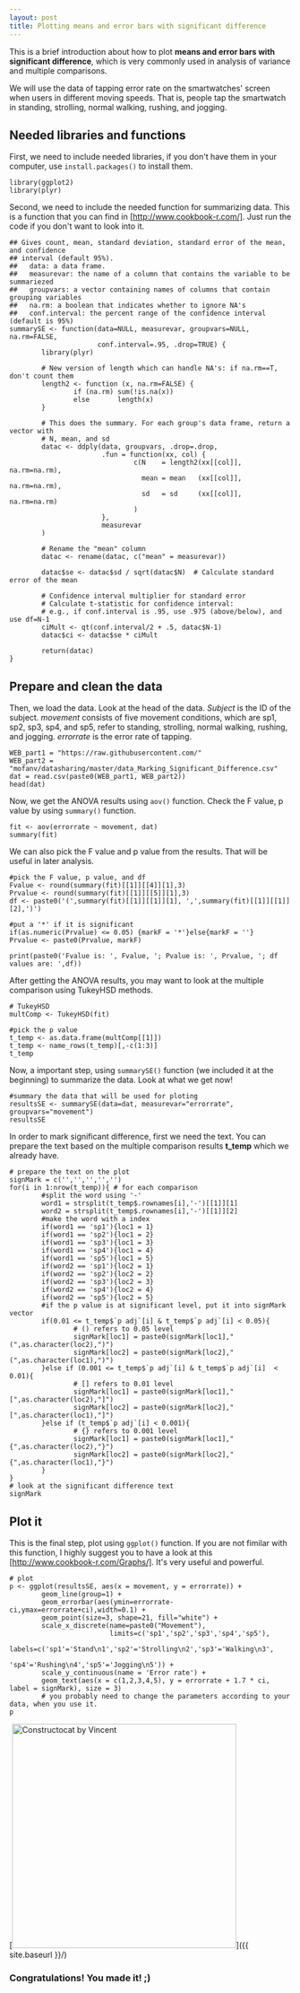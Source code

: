 ```yaml
---
layout: post
title: Plotting means and error bars with significant difference
---
```


This is a brief introduction about how to plot **means and error bars with significant difference**, which is very commonly used in analysis of variance and multiple comparisons.

We will use the data of tapping error rate on the smartwatches' screen when users in different moving speeds. That is, people tap the smartwatch in standing, strolling, normal walking, rushing, and jogging.


## Needed libraries and functions
First, we need to include needed libraries, if you don't have them in your computer, use `install.packages()` to install them.

```
library(ggplot2)
library(plyr)
```

Second, we need to include the needed function for summarizing data. This is a function that you can find in [http://www.cookbook-r.com/]. Just run the code if you don't want to look into it.
```
## Gives count, mean, standard deviation, standard error of the mean, and confidence 
## interval (default 95%).
##   data: a data frame.
##   measurevar: the name of a column that contains the variable to be summariezed
##   groupvars: a vector containing names of columns that contain grouping variables
##   na.rm: a boolean that indicates whether to ignore NA's
##   conf.interval: the percent range of the confidence interval (default is 95%)
summarySE <- function(data=NULL, measurevar, groupvars=NULL, na.rm=FALSE,
                      conf.interval=.95, .drop=TRUE) {
        library(plyr)
        
        # New version of length which can handle NA's: if na.rm==T, don't count them
        length2 <- function (x, na.rm=FALSE) {
                if (na.rm) sum(!is.na(x))
                else       length(x)
        }
        
        # This does the summary. For each group's data frame, return a vector with
        # N, mean, and sd
        datac <- ddply(data, groupvars, .drop=.drop,
                       .fun = function(xx, col) {
                               c(N    = length2(xx[[col]], na.rm=na.rm),
                                 mean = mean   (xx[[col]], na.rm=na.rm),
                                 sd   = sd     (xx[[col]], na.rm=na.rm)
                               )
                       },
                       measurevar
        )
        
        # Rename the "mean" column    
        datac <- rename(datac, c("mean" = measurevar))
        
        datac$se <- datac$sd / sqrt(datac$N)  # Calculate standard error of the mean
        
        # Confidence interval multiplier for standard error
        # Calculate t-statistic for confidence interval: 
        # e.g., if conf.interval is .95, use .975 (above/below), and use df=N-1
        ciMult <- qt(conf.interval/2 + .5, datac$N-1)
        datac$ci <- datac$se * ciMult
        
        return(datac)
}
```


## Prepare and clean the data
Then, we load the data.
Look at the head of the data. *Subject* is the ID of the subject. *movement* consists of five movement conditions, which are sp1, sp2, sp3, sp4, and sp5, refer to standing, strolling, normal walking, rushing, and jogging. *errorrate* is the error rate of tapping.
```
WEB_part1 = "https://raw.githubusercontent.com/"
WEB_part2 = "mofanv/datasharing/master/data_Marking_Significant_Difference.csv"
dat = read.csv(paste0(WEB_part1, WEB_part2))
head(dat)
```

Now, we get the ANOVA results using `aov()` function. Check the F value, p value by using `summary()` function.
```
fit <- aov(errorrate ~ movement, dat)
summary(fit)
```

We can also pick the F value and p value from the results. That will be useful in later analysis.
```
#pick the F value, p value, and df
Fvalue <- round(summary(fit)[[1]][[4]][1],3)
Prvalue <- round(summary(fit)[[1]][[5]][1],3)
df <- paste0('(',summary(fit)[[1]][[1]][1], ',',summary(fit)[[1]][[1]][2],')')

#put a '*' if it is significant
if(as.numeric(Prvalue) <= 0.05) {markF = '*'}else{markF = ''}
Prvalue <- paste0(Prvalue, markF)

print(paste0('Fvalue is: ', Fvalue, '; Pvalue is: ', Prvalue, '; df values are: ',df))
```

After getting the ANOVA results, you may want to look at the multiple comparison using TukeyHSD methods.
```
# TukeyHSD
multComp <- TukeyHSD(fit)

#pick the p value
t_temp <- as.data.frame(multComp[[1]])
t_temp <- name_rows(t_temp)[,-c(1:3)]
t_temp
```

Now, a important step, using `summarySE()` function (we included it at the beginning) to summarize the data. Look at what we get now!
```
#summary the data that will be used for ploting
resultsSE <- summarySE(data=dat, measurevar="errorrate", groupvars="movement")
resultsSE
```

In order to mark significant difference, first we need the text. You can prepare the text based on the multiple comparison results **t_temp** which we already have.
```
# prepare the text on the plot
signMark = c('','','','','')
for(i in 1:nrow(t_temp)){ # for each comparison
        #split the word using '-'
        word1 = strsplit(t_temp$.rownames[i],'-')[[1]][1]
        word2 = strsplit(t_temp$.rownames[i],'-')[[1]][2]
        #make the word with a index
        if(word1 == 'sp1'){loc1 = 1}
        if(word1 == 'sp2'){loc1 = 2}
        if(word1 == 'sp3'){loc1 = 3}
        if(word1 == 'sp4'){loc1 = 4}
        if(word1 == 'sp5'){loc1 = 5}
        if(word2 == 'sp1'){loc2 = 1}
        if(word2 == 'sp2'){loc2 = 2}
        if(word2 == 'sp3'){loc2 = 3}
        if(word2 == 'sp4'){loc2 = 4}
        if(word2 == 'sp5'){loc2 = 5}
        #if the p value is at significant level, put it into signMark vector
        if(0.01 <= t_temp$`p adj`[i] & t_temp$`p adj`[i] < 0.05){
                # () refers to 0.05 level
                signMark[loc1] = paste0(signMark[loc1],"(",as.character(loc2),")")
                signMark[loc2] = paste0(signMark[loc2],"(",as.character(loc1),")")
        }else if (0.001 <= t_temp$`p adj`[i] & t_temp$`p adj`[i]  < 0.01){
                # [] refers to 0.01 level
                signMark[loc1] = paste0(signMark[loc1],"[",as.character(loc2),"]")
                signMark[loc2] = paste0(signMark[loc2],"[",as.character(loc1),"]")
        }else if (t_temp$`p adj`[i] < 0.001){
                # {} refers to 0.001 level
                signMark[loc1] = paste0(signMark[loc1],"{",as.character(loc2),"}")
                signMark[loc2] = paste0(signMark[loc2],"{",as.character(loc1),"}")
        }
}
# look at the significant difference text
signMark
```

## Plot it
This is the final step, plot using `ggplot()` function.
If you are not fimilar with this function, I highly suggest you to have a look at this [http://www.cookbook-r.com/Graphs/]. It's very useful and powerful.
```
# plot
p <- ggplot(resultsSE, aes(x = movement, y = errorrate)) +
        geom_line(group=1) +
        geom_errorbar(aes(ymin=errorrate-ci,ymax=errorrate+ci),width=0.1) +
        geom_point(size=3, shape=21, fill="white") +
        scale_x_discrete(name=paste0("Movement"),
                         limits=c('sp1','sp2','sp3','sp4','sp5'),
                         labels=c('sp1'='Stand\n1','sp2'='Strolling\n2','sp3'='Walking\n3',
                                  'sp4'='Rushing\n4','sp5'='Jogging\n5')) +
        scale_y_continuous(name = 'Error rate') +
        geom_text(aes(x = c(1,2,3,4,5), y = errorrate + 1.7 * ci, label = signMark), size = 3)
        # you probably need to change the parameters according to your data, when you use it.
p
```

[<img src="{{ site.baseurl }}/images/post_2018-12-12/error_rate.png" alt="Constructocat by Vincent" style="width: 400px;"/>]({{ site.baseurl }}/)


### Congratulations! You made it! ;)
